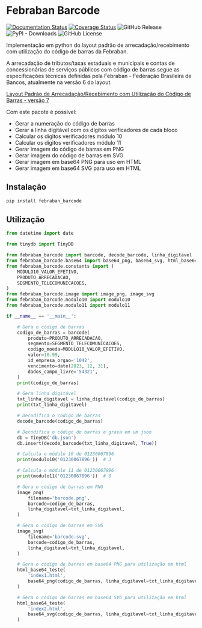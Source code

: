 # Febraban Barcode

[![Documentation Status](https://readthedocs.org/projects/febraban-barcode/badge/?version=stable)](https://febraban-barcode.readthedocs.io/pt_BR/stable/?badge=stable)
[![Coverage Status](https://coveralls.io/repos/github/WilliamSampaio/febraban_barcode/badge.svg?branch=master&kill_cache=1)](https://coveralls.io/github/WilliamSampaio/febraban_barcode?branch=master)
![GitHub Release](https://img.shields.io/github/v/release/WilliamSampaio/febraban_barcode)
![PyPI - Downloads](https://img.shields.io/pypi/dm/febraban_barcode)
![GitHub License](https://img.shields.io/github/license/WilliamSampaio/febraban_barcode)

Implementação em python do layout padrão de arrecadação/recebimento com utilização do código de barras da Febraban.

A arrecadação de tributos/taxas estaduais e municipais e contas de concessionárias de serviços públicos com código de barras segue as especificações técnicas definidas pela Febraban - Federação Brasileira de Bancos, atualmente na versão 6 do layout.

[Layout Padrão de Arrecadação/Recebimento com Utilização do Código de Barras - versão 7](https://portal.febraban.org.br/pagina/3327/33/pt-br/layout-codigo-barras)

Com este pacote é possível:

* Gerar a numeração do código de barras
* Gerar a linha digitável com os dígitos verificadores de cada bloco
* Calcular os dígitos verificadores módulo 10
* Calcular os dígitos verificadores módulo 11
* Gerar imagem do código de barras em PNG
* Gerar imagem do código de barras em SVG
* Gerar imagem em base64 PNG para uso em HTML
* Gerar imagem em base64 SVG para uso em HTML

## Instalação

```bash
pip install febraban_barcode
```

## Utilização

```python
from datetime import date

from tinydb import TinyDB

from febraban_barcode import barcode, decode_barcode, linha_digitavel
from febraban_barcode.base64 import base64_png, base64_svg, html_base64_teste
from febraban_barcode.constants import (
    MODULO10_VALOR_EFETIVO,
    PRODUTO_ARRECADACAO,
    SEGMENTO_TELECOMUNICACOES,
)
from febraban_barcode.image import image_png, image_svg
from febraban_barcode.modulo10 import modulo10
from febraban_barcode.modulo11 import modulo11

if __name__ == '__main__':

    # Gera o código de barras
    codigo_de_barras = barcode(
        produto=PRODUTO_ARRECADACAO,
        segmento=SEGMENTO_TELECOMUNICACOES,
        codigo_moeda=MODULO10_VALOR_EFETIVO,
        valor=10.99,
        id_empresa_orgao='1042',
        vencimento=date(2023, 12, 31),
        dados_campo_livre='54321',
    )
    print(codigo_de_barras)

    # Gera linha digitável
    txt_linha_digitavel = linha_digitavel(codigo_de_barras)
    print(txt_linha_digitavel)

    # Decodifica o código de barras
    decode_barcode(codigo_de_barras)

    # Decodifica o código de barras e grava em um json
    db = TinyDB('db.json')
    db.insert(decode_barcode(txt_linha_digitavel, True))

    # Calcula o módulo 10 de 01230067896
    print(modulo10('01230067896'))  # 3

    # Calcula o módulo 11 de 01230067896
    print(modulo11('01230067896'))  # 0

    # Gera o código de barras em PNG
    image_png(
        filename='barcode.png',
        barcode=codigo_de_barras,
        linha_digitavel=txt_linha_digitavel,
    )

    # Gera o código de barras em SVG
    image_svg(
        filename='barcode.svg',
        barcode=codigo_de_barras,
        linha_digitavel=txt_linha_digitavel,
    )

    # Gera o código de barras em base64 PNG para utilização em html
    html_base64_teste(
        'index1.html',
        base64_png(codigo_de_barras, linha_digitavel=txt_linha_digitavel),
    )

    # Gera o código de barras em base64 SVG para utilização em html
    html_base64_teste(
        'index2.html',
        base64_svg(codigo_de_barras, linha_digitavel=txt_linha_digitavel),
    )

```
